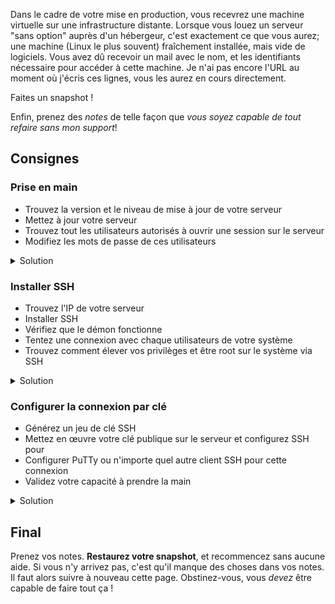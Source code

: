 Dans le cadre de votre mise en production, vous recevrez une machine virtuelle sur une infrastructure distante. Lorsque vous louez un serveur "sans option" auprès d'un hébergeur, c'est exactement ce que vous aurez; une machine (Linux le plus souvent) fraîchement installée, mais vide de logiciels. Vous avez dû recevoir un mail avec le nom, et les identifiants nécessaire pour accéder à cette machine. Je n'ai pas encore l'URL au moment où j'écris ces lignes, vous les aurez en cours directement.

<div class="astuce">Faites un snapshot !</div>

Enfin, prenez des _notes_ de telle façon que _vous soyez capable de tout refaire sans mon support_!
## Consignes
### Prise en main
 - Trouvez la version et le niveau de mise à jour de votre serveur
 - Mettez à jour votre serveur
 - Trouvez tout les utilisateurs autorisés à ouvrir une session sur le serveur
 - Modifiez les mots de passe de ces utilisateurs

<details class="soluce"><summary>Solution</summary>
A la connexion, vous avez les infos de la version du noyau, et pour avoir la version de l'OS:<br/>
<code>lsb_release -a</code><br/>
<code>apt update && apt upgrade</code><br/>
<code>cat /etc/passwd</code><br/>
<code>passwd root</code><br/>
<code>su - webadmin</code><br/>
<code>su -</code><br/>
</details>

### Installer SSH
 - Trouvez l'IP de votre serveur
 - Installer SSH
 - Vérifiez que le démon fonctionne
 - Tentez une connexion avec chaque utilisateurs de votre système
 - Trouvez comment élever vos privilèges et être root sur le système via SSH

<details class="soluce"><summary>Solution</summary>
`ip a` si vraiment...
`apt install openssh-server`
`systemctl status sshd.service`
`ssh root@172.22.69.238`
`ssh webadmin@172.22.69.238`
`su -`
</details>

### Configurer la connexion par clé
 - Générez un jeu de clé SSH
 - Mettez en œuvre votre clé publique sur le serveur et configurez SSH pour
 - Configurer PuTTy ou n'importe quel autre client SSH pour cette connexion
 - Validez votre capacité à prendre la main

<details class="soluce"><summary>Solution</summary>
Côté serveur : Basculer sur un prompt en tant que _webadmin_  
`ssh-keygen -t ed25519 -C "pereBoullard"` + donner un nom explicite  
`cat nomExplicite.pub >> .ssh\authorized_keys`  
Côté client : Pour éviter les soucis d'encodage, on copie le fichier  
`scp webadmin@172.22.69.238:/home/webadmin/pereBoullard ./.ssh/`  
Ensuite on configure le fichier `/etc/ssh/shhd_config`  
Et on recharge le fichier de conf du démon `systemctl reload sshd.service`
</details>

## Final
Prenez vos notes. **Restaurez votre snapshot**, et recommencez sans aucune aide.
Si vous n'y arrivez pas, c'est qu'il manque des choses dans vos notes. Il faut alors suivre à nouveau cette page. Obstinez-vous, vous _devez_ être capable de faire tout ça !

